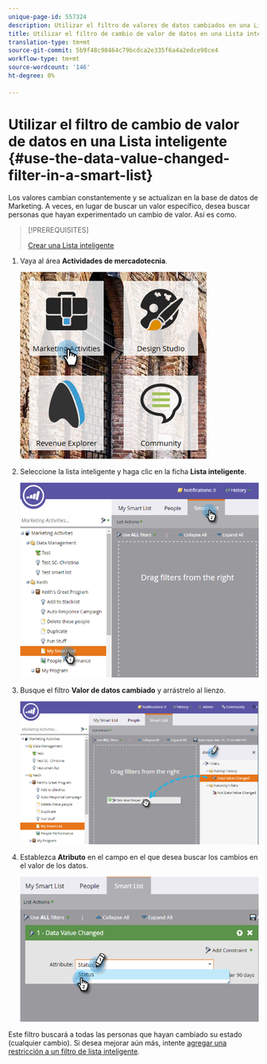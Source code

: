 ```yaml
---
unique-page-id: 557324
description: Utilizar el filtro de valores de datos cambiados en una Lista inteligente - Documentos de marketing - Documentación del producto
title: Utilizar el filtro de cambio de valor de datos en una Lista inteligente
translation-type: tm+mt
source-git-commit: 5b9f48c98464c79bcdca2e335f6a4a2edce98ce4
workflow-type: tm+mt
source-wordcount: '146'
ht-degree: 0%

---
```



# Utilizar el filtro de cambio de valor de datos en una Lista inteligente {#use-the-data-value-changed-filter-in-a-smart-list}

Los valores cambian constantemente y se actualizan en la base de datos de Marketing. A veces, en lugar de buscar un valor específico, desea buscar personas que hayan experimentado un cambio de valor. Así es como.

>[!PREREQUISITES]
>
>[Crear una Lista inteligente](/help/marketo/product-docs/core-marketo-concepts/smart-lists-and-static-lists/creating-a-smart-list/create-a-smart-list.md)

1. Vaya al área **Actividades de mercadotecnia**.

   ![](assets/ma.png)

1. Seleccione la lista inteligente y haga clic en la ficha **Lista inteligente**.

   ![](assets/two-1.png)

1. Busque el filtro **Valor de datos cambiado** y arrástrelo al lienzo.

   ![](assets/three-1.png)

1. Establezca **Atributo** en el campo en el que desea buscar los cambios en el valor de los datos.

   ![](assets/four.png)

Este filtro buscará a todas las personas que hayan cambiado su estado (cualquier cambio). Si desea mejorar aún más, intente [agregar una restricción a un filtro de lista inteligente](/help/marketo/product-docs/core-marketo-concepts/smart-lists-and-static-lists/using-smart-lists/add-a-constraint-to-a-smart-list-filter.md).
